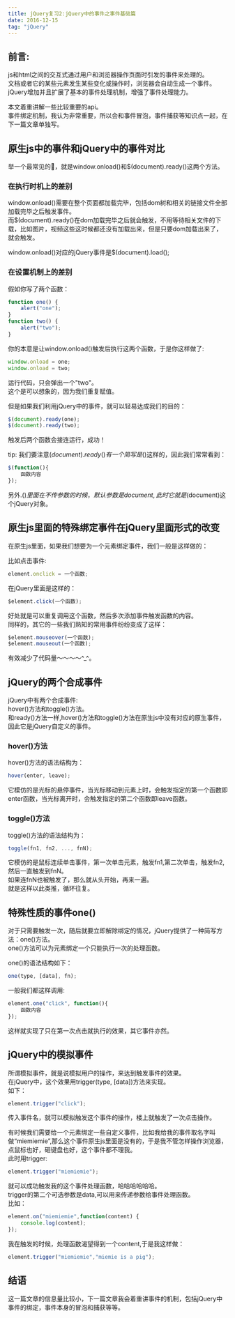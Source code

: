 ```yaml
---
title: jQuery复习2:jQuery中的事件之事件基础篇
date: 2016-12-15
tag: "jQuery"
---
```

## 前言:
js和html之间的交互式通过用户和浏览器操作页面时引发的事件来处理的。     
文档或者它的某些元素发生某些变化或操作时，浏览器会自动生成一个事件。    
jQuery增加并且扩展了基本的事件处理机制，增强了事件处理能力。    
   
本文着重讲解一些比较重要的api。      
事件绑定机制，我认为非常重要，所以会和事件冒泡，事件捕获等知识点一起，在下一篇文章单独写。    

## 原生js中的事件和jQuery中的事件对比
举一个最常见的🌰，就是window.onload()和$(document).ready()这两个方法。    
    
### 在执行时机上的差别
window.onload()需要在整个页面都加载完毕，包括dom树和相关的链接文件全部加载完毕之后触发事件。     
而$(document).ready()在dom加载完毕之后就会触发，不用等待相关文件的下载，比如图片，视频这些这时候都还没有加载出来，但是只要dom加载出来了，就会触发。    
    
window.onload()对应的jQuery事件是$(document).load();    
   
###  在设置机制上的差别
假如你写了两个函数：    
    
```js
function one() {
    alert("one");
}
function two() {
    alert("two");
}
```

你的本意是让window.onload()触发后执行这两个函数，于是你这样做了:    
    
```js
window.onload = one;
window.onload = two;
```

运行代码，只会弹出一个"two"。    
这个是可以想象的，因为我们重复赋值。    
   
但是如果我们利用jQuery中的事件，就可以轻易达成我们的目的：    
    
```js
$(document).ready(one);
$(document).ready(two);
```

触发后两个函数会接连运行，成功！    
   
tip: 我们要注意$(document).ready()有一个简写是$()这样的，因此我们常常看到：    
   
```js
$(function(){
    函数内容
});
```

另外.$()里面在不传参数的时候，默认参数是document,此时它就是$(document)这个jQuery对象。    
## 原生js里面的特殊绑定事件在jQuery里面形式的改变   
在原生js里面，如果我们想要为一个元素绑定事件，我们一般是这样做的：  

比如点击事件:    

```js
element.onclick = 一个函数;
```
   
在jQuery里面是这样的：    
   
```js
$element.click(一个函数);
```

好处就是可以重复调用这个函数，然后多次添加事件触发函数的内容。    
同样的，其它的一些我们熟知的常用事件纷纷变成了这样：    
    
```js
$element.mouseover(一个函数);
$element.mouseout(一个函数);
```

有效减少了代码量～～～～^_^。    
    
## jQuery的两个合成事件   
jQuery中有两个合成事件:     
hover()方法和toggle()方法。      
和ready()方法一样,hover()方法和toggle()方法在原生js中没有对应的原生事件，因此它是jQuery自定义的事件。    
    
### hover()方法
hover()方法的语法结构为：    
    
```js
hover(enter, leave);
```

它模仿的是光标的悬停事件，当光标移动到元素上时，会触发指定的第一个函数即enter函数，当光标离开时，会触发指定的第二个函数即leave函数。     
    
### toggle()方法
toggle()方法的语法结构为：    
   
```js
toggle(fn1, fn2, ..., fnN);
```

它模仿的是鼠标连续单击事件，第一次单击元素，触发fn1,第二次单击，触发fn2,然后一直触发到fnN。  
如果连fnN也被触发了，那么就从头开始，再来一遍。   
就是这样以此类推，循环往复。     

## 特殊性质的事件one()
对于只需要触发一次，随后就要立即解除绑定的情况，jQuery提供了一种简写方法：one()方法。    
one()方法可以为元素绑定一个只能执行一次的处理函数。     
   
one()的语法结构如下：    
   
```js
one(type, [data], fn);
```

一般我们都这样调用:    
   
```js
element.one("click", function(){
    函数内容
});
```

这样就实现了只在第一次点击就执行的效果，其它事件亦然。    
    
## jQuery中的模拟事件
所谓模拟事件，就是说模拟用户的操作，来达到触发事件的效果。    
在jQuery中，这个效果用trigger(type, [data])方法来实现。    
如下：    
   
```js
element.trigger("click");
```

传入事件名，就可以模拟触发这个事件的操作，楼上就触发了一次点击操作。    
   
有时候我们需要给一个元素绑定一些自定义事件，比如我给我的事件取名字叫做“miemiemie”,那么这个事件原生js里面是没有的，于是我不管怎样操作浏览器，点鼠标也好，砸键盘也好，这个事件都不理我。   
此时用trigger:    
   
```js
element.trigger("miemiemie");
```

就可以成功触发我的这个事件处理函数，哈哈哈哈哈哈。    
trigger的第二个可选参数是data,可以用来传递参数给事件处理函数。    
比如：    
   
```js
element.on("miemiemie",function(content) {
    console.log(content);
});
```

我在触发的时候，处理函数渴望得到一个content,于是我这样做：    
    
```js
element.trigger("miemiemie","miemie is a pig");
```




   
## 结语
这一篇文章的信息量比较小，下一篇文章我会着重讲事件的机制，包括jQuery中事件的绑定，事件本身的冒泡和捕获等等。







   


    
